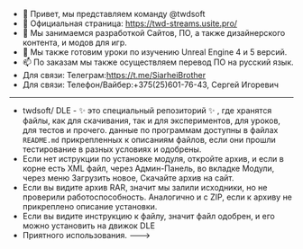 - 👋 Привет, мы представляем команду @twdsoft
- 👀 Официальная страница: https://twd-streams.usite.pro/
- 🌱 Мы занимаемся разработкой Сайтов, ПО, а также дизайнерского контента, и модов для игр.
- 💞️ Мы также готовим уроки по изучению Unreal Engine 4 и 5 версий.
- 📫 По заказам мы также осуществляем перевод ПО на русский язык.
- Для связи: Телеграм:https://t.me/SiarheiBrother
- Для связи: Телефон/Вайбер:+375(25)601-76-43, Сергей Игоревич
*****************************************************************************************************************
- twdsoft/ DLE - ✨  это специальный репозиторий ✨ , где хранятся файлы, как для скачивания, так и для экспериментов, для уроков, для тестов и прочего. данные по программам доступны в файлах `README.md` прикрепленных к описаниям файлов, если они прошли тестирование в разных условиях и одобрены.
- Если нет иструкции по установке модуля, откройте архив, и если в корне есть XML файл, через Админ-Панель, во вкладке Модули, через меню Загрузить новое, Скачайте архив на сайт.
- Если вы видите архив RAR, значит мы залили исходники, но не проверили работоспособность. Аналогично и с ZIP, если к архиву не прикреплено описание установки.
- Если вы видите инструкцию к файлу, значит файл одобрен, и его можно установить на движок DLE
- Приятного использования.
--->
